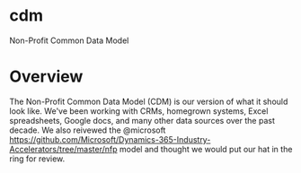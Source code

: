# cdm
Non-Profit Common Data Model

# Overview
The Non-Profit Common Data Model (CDM) is our version of what it should look like.  We've been working with CRMs, homegrown systems, Excel spreadsheets, Google docs, and many other data sources over the past decade.  We also reivewed the @microsoft https://github.com/Microsoft/Dynamics-365-Industry-Accelerators/tree/master/nfp model and thought we would put our hat in the ring for review.
